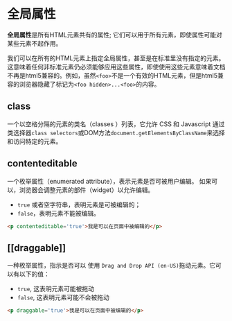 # 全局属性

**全局属性**是所有HTML元素共有的属性; 它们可以用于所有元素，即使属性可能对某些元素不起作用。

我们可以在所有的HTML元素上指定全局属性，甚至是在标准里没有指定的元素。这意味着任何非标准元素仍必须能够应用这些属性，即使使用这些元素意味着文档不再是html5兼容的。例如，虽然`<foo>`不是一个有效的HTML元素，但是html5兼容的浏览器隐藏了标记为`<foo hidden>...<foo>`的内容。


## class
一个以空格分隔的元素的类名（classes ）列表，它允许 CSS 和 Javascript 通过类选择器`class selectors`或DOM方法`document.getElementsByClassName`来选择和访问特定的元素。

## contenteditable

一个枚举属性（enumerated attribute），表示元素是否可被用户编辑。 如果可以，浏览器会调整元素的部件（widget）以允许编辑。

-   `true` 或者空字符串，表明元素是可被编辑的；
-   `false`，表明元素不能被编辑。

```html
<p contenteditable='true'>我是可以在页面中被编辑的</p>
```

## [[draggable]]

一种枚举属性，指示是否可以 使用 `Drag and Drop API (en-US)`拖动元素。它可以有以下的值：

-   `true`, 这表明元素可能被拖动
-   `false`, 这表明元素可能不会被拖动

```html
<p draggable='true'>我是可以在页面中被编辑的</p>
```